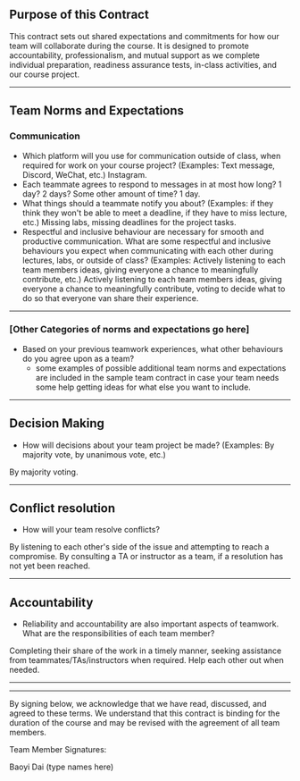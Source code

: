 ## Purpose of this Contract

This contract sets out shared expectations and commitments for how our team will collaborate during the course. It is designed to promote accountability, professionalism, and mutual support as we complete individual preparation, readiness assurance tests, in-class activities, and our course project.

---
## Team Norms and Expectations

### Communication

* Which platform will you use for communication outside of class, when required for work on your course project? (Examples: Text message, Discord, WeChat, etc.)
Instagram.
* Each teammate agrees to respond to messages in at most how long? 1 day? 2 days? Some other amount of time? 
1 day.
* What things should a teammate notify you about? (Examples: if they think they won't be able to meet a deadline, if they have to miss lecture, etc.)
Missing labs, missing deadlines for the project tasks.
* Respectful and inclusive behaviour are necessary for smooth and productive communication. What are some respectful and inclusive behaviours you expect when communicating with each other during lectures, labs, or outside of class? (Examples: Actively listening to each team members ideas, giving everyone a chance to meaningfully contribute, etc.)
Actively listening to each team members ideas, giving everyone a chance to meaningfully contribute, voting to decide what to do so that everyone van share their experience.

---

### [Other Categories of norms and expectations go here]

* Based on your previous teamwork experiences, what other behaviours do you agree upon as a team?
    - some examples of possible additional team norms and expectations are included in the sample team contract in case your team needs some help getting ideas for what else you want to include.

---

## Decision Making

* How will decisions about your team project be made? (Examples: By majority vote, by unanimous vote, etc.)

By majority voting.

---
## Conflict resolution

* How will your team resolve conflicts?

By listening to each other's side of the issue and attempting to reach a compromise. By consulting a TA or instructor as a team, if a resolution has not yet been reached.



---

## Accountability

* Reliability and accountability are also important aspects of teamwork. What are the responsibilities of each team member?

Completing their share of the work in a timely manner, seeking assistance from teammates/TAs/instructors when required.
Help each other out when needed. 

---

---

By signing below, we acknowledge that we have read, discussed, and agreed to these terms. We understand that this contract is binding for the duration of the course and may be revised with the agreement of all team members.

Team Member Signatures:

Baoyi Dai
(type names here)

